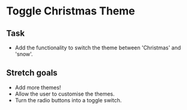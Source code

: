 # Toggle Christmas Theme

## Task

- Add the functionality to switch the theme between 'Christmas' and 'snow'.

## Stretch goals

- Add more themes!
- Allow the user to customise the themes.
- Turn the radio buttons into a toggle switch.
